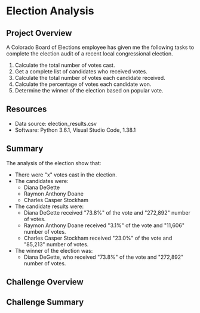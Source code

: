 # Election Analysis

## Project Overview
A Colorado Board of Elections employee has given me the following tasks to complete the election audit of a recent local congressional election.

1. Calculate the total number of votes cast.
2. Get a complete list of candidates who received votes.
3. Calculate the total number of votes each candidate received.
4. Calculate the percentage of votes each candidate won.
5. Determine the winner of the election based on popular vote.

## Resources
- Data source: election_results.csv
- Software: Python 3.6.1, Visual Studio Code, 1.38.1

## Summary
The analysis of the election show that:
- There were "x" votes cast in the election.
- The candidates were:
  - Diana DeGette
  - Raymon Anthony Doane
  - Charles Casper Stockham
- The candidate results were:
  - Diana DeGette received "73.8%" of the vote and "272,892" number of votes.
  - Raymon Anthony Doane received "3.1%" of the vote and "11,606" number of votes.
  - Charles Casper Stockham received "23.0%" of the vote and "85,213" number of votes.
- The winner of the election was:
  - Diana DeGette, who received "73.8%" of the vote and "272,892" number of votes.
  
## Challenge Overview

## Challenge Summary

